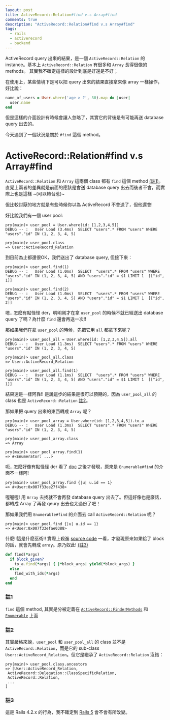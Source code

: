 ```yaml
---
layout: post
title: ActiveRecord::Relation#find v.s Array#find
comments: true
description: "ActiveRecord::Relation#find v.s Array#find"
tags:
  - rails
  - activerecord
  - backend
---
```


ActiveRecord query 出來的結果，是一個 `ActiveRecord::Relation` 的 instance。基本上 `ActiveRecord::Relation` 有很多和 `Array` 長得很像的 methods。
其實我不確定這樣的設計到底是好還是不好；

在使用上，某些情境下是可以把 query 出來的結果直接拿來像 array 一樣操作，好比說：

```ruby
name_of_users = User.where('age > ?', 30).map do |user|
  user.name
end
```

但是這樣的介面設計有時候會讓人忽略了，其實它的背後是有可能再送 database query 出去的。

今天遇到了一個狀況是關於 `#find` 這個 method。

# ActiveRecord::Relation#find v.s Array#find

`ActiveRecord::Relation` 和 `Array` 這兩個 class 都有 `find` 這個 method [(註1)](#section)。直覺上兩者的差異就是前面的應該是會送 database query 出去而後者不會，而實際上也是這樣 ~(可以轉台惹)~

但比較討厭的地方就是有些時候你以為 ActiveRecord 不會送了，但他還會!

好比說我們有一個 user pool:

```
pry(main)> user_pool = User.where(id: [1,2,3,4,5])
DEBUG -- :   User Load (3.4ms)  SELECT "users".* FROM "users" WHERE "users"."id" IN (1, 2, 3, 4, 5)

pry(main)> user_pool.class
=> User::ActiveRecord_Relation
```

到目前為止都還很OK，我們送出了 database query, 但接下來：

```
pry(main)> user_pool.find(1)
DEBUG -- :   User Load (1.0ms)  SELECT  "users".* FROM "users" WHERE "users"."id" IN (1, 2, 3, 4, 5) AND "users"."id" = $1 LIMIT 1  [["id", 1]]

pry(main)> user_pool.find(2)
DEBUG -- :   User Load (1.0ms)  SELECT  "users".* FROM "users" WHERE "users"."id" IN (1, 2, 3, 4, 5) AND "users"."id" = $1 LIMIT 1  [["id", 2]]
```

嗯…怎麼有點怪怪 der，明明剛才在拿 `user_pool` 的時候不就已經送出 database query 了嗎？為什麼 `find` 還會再送一次!!

那如果我們在拿 `user_pool` 的時候，先把它用 `all` 都拿下來呢？

```
pry(main)> user_pool_all = User.where(id: [1,2,3,4,5]).all
DEBUG -- :   User Load (1.3ms)  SELECT "users".* FROM "users" WHERE "users"."id" IN (1, 2, 3, 4, 5)

pry(main)> user_pool_all.class
=> User::ActiveRecord_Relation

pry(main)> user_pool_all.find(1)
DEBUG -- :   User Load (1.1ms)  SELECT  "users".* FROM "users" WHERE "users"."id" IN (1, 2, 3, 4, 5) AND "users"."id" = $1 LIMIT 1  [["id", 1]]
```

結果還是一樣阿靠!! 是說這步的結果是很可以預期的，因為 `user_pool_all` 的 class 也是 `ActiveRecord::Relation` [註2](#section-1)。

那如果把 query 出來的東西轉成 `Array` 呢？

```
pry(main)> user_pool_array = User.where(id: [1,2,3,4,5]).to_a
DEBUG -- :   User Load (1.3ms)  SELECT "users".* FROM "users" WHERE "users"."id" IN (1, 2, 3, 4, 5)

pry(main)> user_pool_array.class
=> Array

pry(main)> user_pool_array.find(1)
=> #<Enumerator: ...>
```

呃…怎麼好像有點怪怪 der
看了 [doc](http://ruby-doc.org/core-2.3.1/Enumerable.html#method-i-find) 之後才發現，原來是 `Enumerable#find` 的介面不一樣阿!

```
pry(main)> user_pool_array.find {|u| u.id == 1}
=> #<User:0x007f33ee27f438>
```

喔喔喔! 用 `Array` 去找就不會再發 database query 出去了。但這好像也是廢話，都轉成 Array 了再發 qeury 出去也太過份了吧！

那如果我們用 `Enumerable#find` 的介面去 call `ActiveRecord::Relation` 呢？

```
pry(main)> user_pool.find {|u| u.id == 1}
=> #<User:0x007f33efae0388>
```

什麼!!這是什麼巫術!!
實際上殺進 [source code](https://github.com/rails/rails/blob/v4.2.7.1/activerecord/lib/active_record/relation/finder_methods.rb#L67-L73) 一看，才發現原來如果給了 block 的話，就會先轉成 array。原乃奴此! [(註3)](#section-2)

```ruby
def find(*args)
  if block_given?
    to_a.find(*args) { |*block_args| yield(*block_args) }
  else
    find_with_ids(*args)
  end
end
```


### 註1

`find` 這個 method, 其實是分被定義在 [`ActiveRecord::FinderMethods`](http://api.rubyonrails.org/classes/ActiveRecord/FinderMethods.html#method-i-find) 和 [`Enumerable`](http://ruby-doc.org/core-2.3.1/Enumerable.html#method-i-find) 上面


### 註2

其實嚴格來說，`user_pool` 和 `user_pool_all` 的 class 並不是 `ActiveRecord::Relation`，而是它的 sub-class `User::ActiveRecord_Relation`。但它是繼承了 `ActiveRecord::Relation` 沒錯：

```
pry(main)> user_pool.class.ancestors
=> [User::ActiveRecord_Relation,
 ActiveRecord::Delegation::ClassSpecificRelation,
 ActiveRecord::Relation,
 ...
]
```

### 註3
這是 Rails 4.2.x 的行為，我不確定到 [Rails 5](https://github.com/rails/rails/blob/v5.0.0.1/activerecord/lib/active_record/relation/finder_methods.rb#L64-L67) 會不會有所改變。

